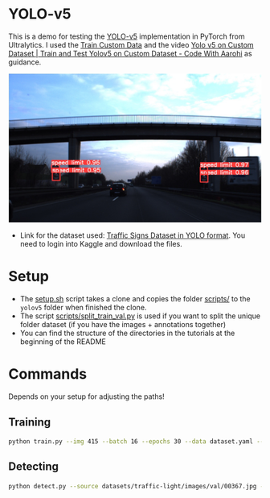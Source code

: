 # YOLO-v5

This is a demo for testing the [YOLO-v5](https://github.com/ultralytics/yolov5) implementation in PyTorch from Ultralytics. I used the [Train Custom Data](https://docs.ultralytics.com/yolov5/train_custom_data) and the video [Yolo v5 on Custom Dataset | Train and Test Yolov5 on Custom Dataset - Code With Aarohi](https://www.youtube.com/watch?v=80Q3HIBy7Qg) as guidance.

![Detection result](./src/00367.jpg)

- Link for the dataset used: [Traffic Signs Dataset in YOLO format](https://www.kaggle.com/datasets/valentynsichkar/traffic-signs-dataset-in-yolo-format). You need to login into Kaggle and download the files.

# Setup

- The [setup.sh](./setup.sh) script takes a clone and copies the folder [scripts/](./scripts/) to the `yolov5` folder when finished the clone.
- The script [scripts/split_train_val.py](./scripts/split_train_val.py) is used if you want to split the unique folder dataset (if you have the images + annotations together)
- You can find the structure of the directories in the tutorials at the beginning of the README

# Commands

Depends on your setup for adjusting the paths!

## Training

```bash
python train.py --img 415 --batch 16 --epochs 30 --data dataset.yaml --weights yolov5s.pt --cache
```

## Detecting

```bash
python detect.py --source datasets/traffic-light/images/val/00367.jpg --weights runs/train/exp3/weights/best.pt
```
